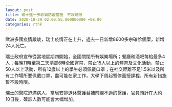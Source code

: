 ```yaml
---
layout: post
title: 瑞士進一步收緊防疫措施　不設時限
date: 2020-10-29 02:00:55.000000000 +08:00
categories: rthk
---
```


歐洲多國疫情嚴峻，瑞士疫情正在上升，過去一日新增8600多宗確診個案，新增24人死亡。

瑞士政府宣布從當地星期四開始，全國關閉所有娛樂場所；餐廳和酒吧每枱最多4人；每晚11時至第二天清晨6時全國宵禁，禁止15人以上的體育及文化活動，禁止50人以上活動，所有12歲以上的學生必須佩戴口罩；在社交距離不足1.5米以及所有工作場所要佩戴口罩，盡可能在家工作，大學下周起暫停面授課程，所有新措施暫不設時限。

瑞士的醫院迫滿病人，當局安排退休醫護替補前線不適的醫護，官員預計在大約10日後，確診人數可能會大幅增加。
